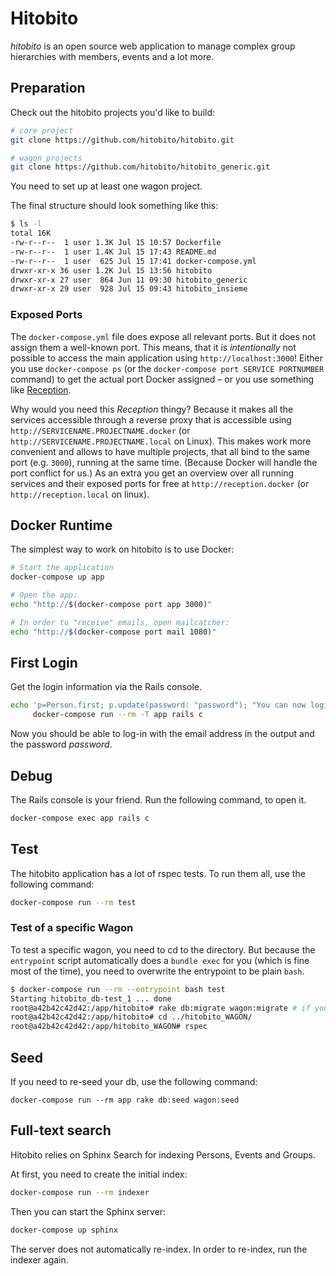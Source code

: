# Hitobito

_hitobito_ is an open source web application to manage complex group hierarchies with members, events and a lot more.

## Preparation

Check out the hitobito projects you'd like to build:

```bash
# core project
git clone https://github.com/hitobito/hitobito.git

# wagon projects
git clone https://github.com/hitobito/hitobito_generic.git
```

You need to set up at least one wagon project.

The final structure should look something like this:

```bash
$ ls -l
total 16K
-rw-r--r--  1 user 1.3K Jul 15 10:57 Dockerfile
-rw-r--r--  1 user 1.4K Jul 15 17:43 README.md
-rw-r--r--  1 user  625 Jul 15 17:41 docker-compose.yml
drwxr-xr-x 36 user 1.2K Jul 15 13:56 hitobito
drwxr-xr-x 27 user  864 Jun 11 09:30 hitobito_generic
drwxr-xr-x 29 user  928 Jul 15 09:43 hitobito_insieme
```

### Exposed Ports

The `docker-compose.yml` file does expose all relevant ports.
But it does not assign them a well-known port.
This means, that it is _intentionally_ not possible to access the main application using `http://localhost:3000`!
Either you use `docker-compose ps` (or the `docker-compose port SERVICE PORTNUMBER` command) to get the actual port Docker assigned – or you use something like [Reception](https://github.com/nxt-engineering/reception).

Why would you need this _Reception_ thingy? Because it makes all the services accessible through a reverse proxy that is accessible using `http://SERVICENAME.PROJECTNAME.docker` (or `http://SERVICENAME.PROJECTNAME.local` on Linux).
This makes work more convenient and allows to have multiple projects, that all bind to the same port (e.g. `3000`), running at the same time.
(Because Docker will handle the port conflict for us.)
As an extra you get an overview over all running services and their exposed ports for free at `http://reception.docker` (or `http://reception.local` on linux).

## Docker Runtime

The simplest way to work on hitobito is to use Docker:

```bash
# Start the application
docker-compose up app

# Open the app:
echo "http://$(docker-compose port app 3000)"

# In order to "receive" emails, open mailcatcher:
echo "http://$(docker-compose port mail 1080)"
```

## First Login

Get the login information via the Rails console.

```bash
echo 'p=Person.first; p.update(password: "password"); "You can now login as #{p.email} with the password \"password\""' | \
     docker-compose run --rm -T app rails c
```

Now you should be able to log-in with the email address in the output and the password _password_.

## Debug

The Rails console is your friend.
Run the following command, to open it.

```bash
docker-compose exec app rails c
```

## Test

The hitobito application has a lot of rspec tests.
To run them all, use the following command:

```bash
docker-compose run --rm test
```

### Test of a specific Wagon

To test a specific wagon, you need to cd to the directory.
But because the `entrypoint` script automatically does a `bundle exec` for you (which is fine most of the time), you need to overwrite the entrypoint to be plain `bash`.

```bash
$ docker-compose run --rm --entrypoint bash test
Starting hitobito_db-test_1 ... done
root@a42b42c42d42:/app/hitobito# rake db:migrate wagon:migrate # if you changed the db schema
root@a42b42c42d42:/app/hitobito# cd ../hitobito_WAGON/
root@a42b42c42d42:/app/hitobito_WAGON# rspec
```

## Seed

If you need to re-seed your db, use the following command:

```
docker-compose run --rm app rake db:seed wagon:seed
```

## Full-text search

Hitobito relies on Sphinx Search for indexing Persons, Events and Groups.

At first, you need to create the initial index:

```bash
docker-compose run --rm indexer
```

Then you can start the Sphinx server:

```bash
docker-compose up sphinx
```

The server does not automatically re-index.
In order to re-index, run the indexer again.
